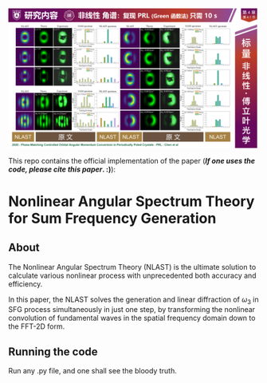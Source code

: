 ![fig](https://raw.githubusercontent.com/ChenZhu-Xie/NLAST/master/img/cover3.png)

This repo contains the official implementation of the paper (**_If one uses the code, please cite this paper_. :)**):

# Nonlinear Angular Spectrum Theory for Sum Frequency Generation
<!-- [^_^]: # (![illustration](Optica.jpg))
[>_>]: # (这个注释可分段，但似乎不能有 “图片链接格式”，上一个注释反之)
这个 html 的注释，就既可以 图片链接 ![illustration](Optica.jpg)，又可以 分段 -->

## About
The Nonlinear Angular Spectrum Theory (NLAST) is the ultimate solution to calculate various nonlinear process with unprecedented both accuracy and efficiency.

In this paper, the NLAST solves the generation and linear diffraction of $\omega_3$ in SFG process simultaneously in just one step, by transforming the nonlinear convolution of fundamental waves in the spatial frequency domain down to the FFT-2D form.

## Running the code
Run any .py file, and one shall see the bloody truth.
